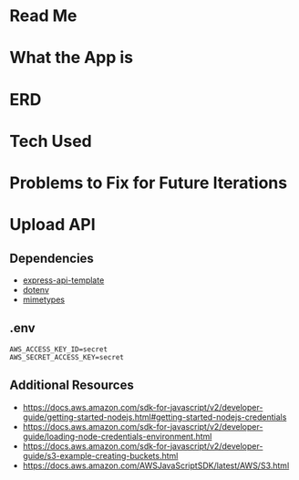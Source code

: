 # Read Me
# What the App is

# ERD

# Tech Used

# Problems to Fix for Future Iterations
# Upload API

## Dependencies

- [express-api-template](https://git.generalassemb.ly/ga-wdi-boston/express-api-template/)
- [dotenv](https://github.com/motdotla/dotenv)
- [mimetypes](https://www.npmjs.com/package/mime-types)

## .env

```
AWS_ACCESS_KEY_ID=secret
AWS_SECRET_ACCESS_KEY=secret
```

## Additional Resources

- https://docs.aws.amazon.com/sdk-for-javascript/v2/developer-guide/getting-started-nodejs.html#getting-started-nodejs-credentials
- https://docs.aws.amazon.com/sdk-for-javascript/v2/developer-guide/loading-node-credentials-environment.html
- https://docs.aws.amazon.com/sdk-for-javascript/v2/developer-guide/s3-example-creating-buckets.html
- https://docs.aws.amazon.com/AWSJavaScriptSDK/latest/AWS/S3.html
